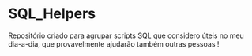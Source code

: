 # SQL_Helpers
Repositório criado para agrupar scripts SQL que considero úteis no meu dia-a-dia, que provavelmente ajudarão também outras pessoas !
